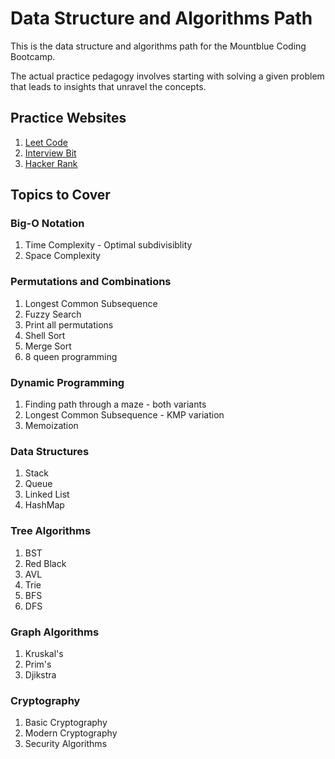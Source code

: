 # Data Structure and Algorithms Path

This is the data structure and algorithms path for the Mountblue Coding Bootcamp. 

The actual practice pedagogy involves starting with solving a given problem that leads to insights that unravel the concepts.

## Practice Websites

1. [Leet Code](https://leetcode.com/)
2. [Interview Bit](https://www.interviewbit.com/)
3. [Hacker Rank](https://www.hackerrank.com/)

## Topics to Cover

### Big-O Notation

1. Time Complexity - Optimal subdivisiblity
2. Space Complexity

### Permutations and Combinations

1. Longest Common Subsequence
2. Fuzzy Search
3. Print all permutations
4. Shell Sort
5. Merge Sort
6. 8 queen programming

### Dynamic Programming

1. Finding path through a maze - both variants
2. Longest Common Subsequence - KMP variation
3. Memoization

### Data Structures

1. Stack
2. Queue
3. Linked List
4. HashMap

### Tree Algorithms

1. BST
2. Red Black
3. AVL
4. Trie
5. BFS
6. DFS

### Graph Algorithms

1. Kruskal's 
2. Prim's
3. Djikstra

### Cryptography

1. Basic Cryptography
2. Modern Cryptography
3. Security Algorithms